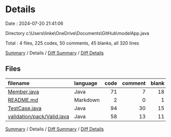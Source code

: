 # Details

Date : 2024-07-20 21:41:06

Directory c:\\Users\\linke\\OneDrive\\Documents\\GitHub\\modelApp.java

Total : 4 files,  225 codes, 50 comments, 45 blanks, all 320 lines

[Summary](results.md) / Details / [Diff Summary](diff.md) / [Diff Details](diff-details.md)

## Files
| filename | language | code | comment | blank | total |
| :--- | :--- | ---: | ---: | ---: | ---: |
| [Member.java](/Member.java) | Java | 71 | 7 | 18 | 96 |
| [README.md](/README.md) | Markdown | 2 | 0 | 1 | 3 |
| [TestCase.java](/TestCase.java) | Java | 94 | 30 | 15 | 139 |
| [validation/pack/Valid.java](/validation/pack/Valid.java) | Java | 58 | 13 | 11 | 82 |

[Summary](results.md) / Details / [Diff Summary](diff.md) / [Diff Details](diff-details.md)
